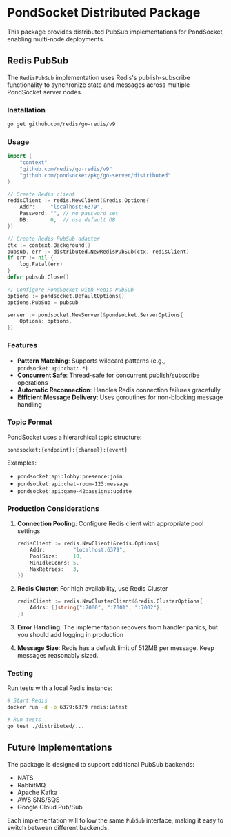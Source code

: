 # PondSocket Distributed Package

This package provides distributed PubSub implementations for PondSocket, enabling multi-node deployments.

## Redis PubSub

The `RedisPubSub` implementation uses Redis's publish-subscribe functionality to synchronize state and messages across multiple PondSocket server nodes.

### Installation

```bash
go get github.com/redis/go-redis/v9
```

### Usage

```go
import (
    "context"
    "github.com/redis/go-redis/v9"
    "github.com/pondsocket/pkg/go-server/distributed"
)

// Create Redis client
redisClient := redis.NewClient(&redis.Options{
    Addr:     "localhost:6379",
    Password: "", // no password set
    DB:       0,  // use default DB
})

// Create Redis PubSub adapter
ctx := context.Background()
pubsub, err := distributed.NewRedisPubSub(ctx, redisClient)
if err != nil {
    log.Fatal(err)
}
defer pubsub.Close()

// Configure PondSocket with Redis PubSub
options := pondsocket.DefaultOptions()
options.PubSub = pubsub

server := pondsocket.NewServer(&pondsocket.ServerOptions{
    Options: options,
})
```

### Features

- **Pattern Matching**: Supports wildcard patterns (e.g., `pondsocket:api:chat:.*`)
- **Concurrent Safe**: Thread-safe for concurrent publish/subscribe operations
- **Automatic Reconnection**: Handles Redis connection failures gracefully
- **Efficient Message Delivery**: Uses goroutines for non-blocking message handling

### Topic Format

PondSocket uses a hierarchical topic structure:
```
pondsocket:{endpoint}:{channel}:{event}
```

Examples:
- `pondsocket:api:lobby:presence:join`
- `pondsocket:api:chat-room-123:message`
- `pondsocket:api:game-42:assigns:update`

### Production Considerations

1. **Connection Pooling**: Configure Redis client with appropriate pool settings
   ```go
   redisClient := redis.NewClient(&redis.Options{
       Addr:         "localhost:6379",
       PoolSize:     10,
       MinIdleConns: 5,
       MaxRetries:   3,
   })
   ```

2. **Redis Cluster**: For high availability, use Redis Cluster
   ```go
   redisClient := redis.NewClusterClient(&redis.ClusterOptions{
       Addrs: []string{":7000", ":7001", ":7002"},
   })
   ```

3. **Error Handling**: The implementation recovers from handler panics, but you should add logging in production

4. **Message Size**: Redis has a default limit of 512MB per message. Keep messages reasonably sized.

### Testing

Run tests with a local Redis instance:
```bash
# Start Redis
docker run -d -p 6379:6379 redis:latest

# Run tests
go test ./distributed/...
```

## Future Implementations

The package is designed to support additional PubSub backends:
- NATS
- RabbitMQ
- Apache Kafka
- AWS SNS/SQS
- Google Cloud Pub/Sub

Each implementation will follow the same `PubSub` interface, making it easy to switch between different backends.